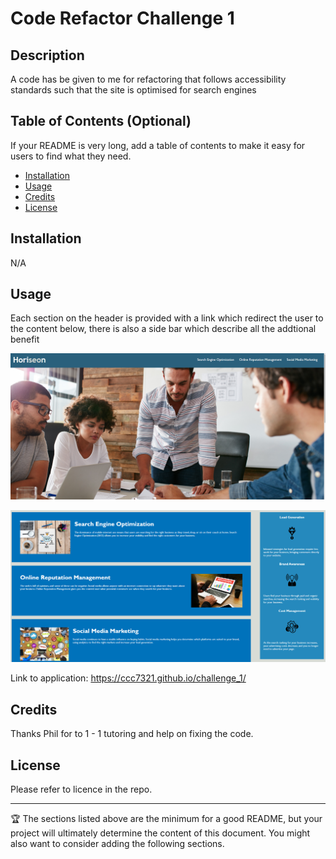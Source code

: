 # Code Refactor Challenge 1

## Description 

A code has be given to me for refactoring that follows accessibility standards such that the site is optimised for search engines


## Table of Contents (Optional)

If your README is very long, add a table of contents to make it easy for users to find what they need.

* [Installation](#installation)
* [Usage](#usage)
* [Credits](#credits)
* [License](#license)


## Installation

N/A

## Usage 

Each section on the header is provided with a link which redirect the user to the content below, there is also a side bar which describe all the addtional benefit


![Screenshot of first page of website](assets/images/IMG_1.png)



![Screenshot of first page of website](assets/images/IMG_2.png)


Link to application: https://ccc7321.github.io/challenge_1/


## Credits

Thanks Phil for to 1 - 1 tutoring and help on fixing the code.

## License

Please refer to licence in the repo.


---

🏆 The sections listed above are the minimum for a good README, but your project will ultimately determine the content of this document. You might also want to consider adding the following sections.

